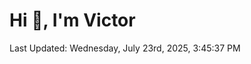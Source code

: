 <h1>Hi 👋, I'm Victor </h1>

<!--RECENT_ACTIVITY:start-->
<!--RECENT_ACTIVITY:end-->

<!--RECENT_ACTIVITY:last_update-->
Last Updated: Wednesday, July 23rd, 2025, 3:45:37 PM
<!--RECENT_ACTIVITY:last_update_end-->
